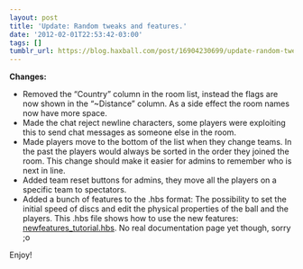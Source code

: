 ```yaml
---
layout: post
title: 'Update: Random tweaks and features.'
date: '2012-02-01T22:53:42-03:00'
tags: []
tumblr_url: https://blog.haxball.com/post/16904230699/update-random-tweaks-and-features
---
```

 **Changes:**

- Removed the “Country” column in the room list, instead the flags are now shown in the “~Distance” column. As a side effect the room names now have more space.
- Made the chat reject newline characters, some players were exploiting this to send chat messages as someone else in the room.
- Made players move to the bottom of the list when they change teams. In the past the players would always be sorted in the order they joined the room. This change should make it easier for admins to remember who is next in line.
- Added team reset buttons for admins, they move all the players on a specific team to spectators.
- Added a bunch of features to the .hbs format: The possibility to set the initial speed of discs and edit the physical properties of the ball and the players. This .hbs file shows how to use the new features: [newfeatures\_tutorial.hbs](http://haxball.com/static/stadiums/newfeatures_tutorial.hbs). No real documentation page yet though, sorry ;o

Enjoy!

